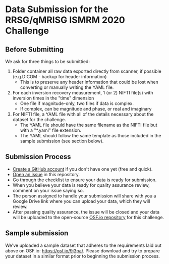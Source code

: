 # Data Submission for the RRSG/qMRISG ISMRM 2020 Challenge

## Before Submitting

We ask for three things to be submittied:

1. Folder container all raw data exported directly from scanner, if possible (e.g.DICOM - backup for header information)
   * This is to preserve any header information that could be lost when converting or manually writing the YAML file.
2. For each inversion recovery measurement, 1 (or 2) NIFTI file(s) with inversion times in the "time" dimension
   * One file if magnitude-only, two files if data is complex.
   * If complex, can be magnitude and phase, or real and imaginary
1. For NIFTI file, a YAML file with all of the details necessary about the dataset for the challenge.
   * The YAML file should have the same filename as the NIFTI file but with a "\*.yaml" file extension.
   * The YAML should follow the same template as those included in the sample submission (see section below).

## Submission Process

* [Create a GitHub account](https://github.com/join) if you don't have one yet (free and quick).
* [Open an issue](https://github.com/rrsg2020/data_submission/issues/new?assignees=&labels=&template=data-submission-request.md&title=) in this repository.
* Go through the checklist to ensure your data is ready for submission.
* When you believe your data is ready for quality assurance review, comment on your issue saying so.
* The person assigned to handle your submission will share with you a Google Drive link where you can upload your data, which they will review.
* After passing quality assurance, the issue will be closed and your data will be uploaded to the open-source [OSF.io repository](https://osf.io/ywc9g/) for this challenge.

## Sample submission

We've uploaded a sample dataset that adheres to the requirements laid out above on OSF.io: https://osf.io/9j3pa/. Please download and try to prepare your dataset in a similar format prior to beginning the submission process.
